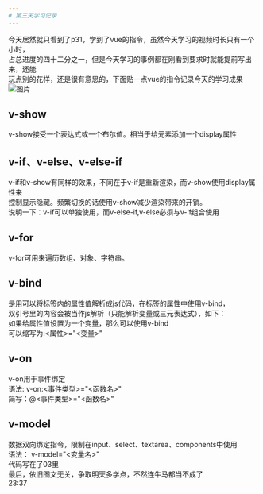 ```yaml
---
# 第三天学习记录
---
```

今天居然就只看到了p31，学到了vue的指令，虽然今天学习的视频时长只有一个小时，  
占总进度的四十二分之一，但是今天学习的事例都在刚看到要求时就能提前写出来，还能  
玩点别的花样，还是很有意思的，下面贴一点vue的指令记录今天的学习成果  
![图片](https://r2.touchgal.net/2023/09/8437863267021412.jpg)  

## v-show  
v-show接受一个表达式或一个布尔值。相当于给元素添加一个display属性  
## v-if、v-else、v-else-if  
v-if和v-show有同样的效果，不同在于v-if是重新渲染，而v-show使用display属性来  
控制显示隐藏。频繁切换的话使用v-show减少渲染带来的开销。  
说明一下：v-if可以单独使用，而v-else-if,v-else必须与v-if组合使用  
## v-for  
v-for可用来遍历数组、对象、字符串。  
## v-bind  
是用可以将标签内的属性值解析成js代码，在标签的属性中使用v-bind，  
双引号里的内容会被当作js解析（只能解析变量或三元表达式），如下：  
如果给属性值设置为一个变量，那么可以使用v-bind  
可以缩写为:<属性>="<变量>"  
## v-on  
v-on用于事件绑定  
语法: v-on:<事件类型>="<函数名>"  
简写：@<事件类型>="<函数名>"  
## v-model  
数据双向绑定指令，限制在input、select、textarea、components中使用  
语法： v-model="<变量名>"  
代码写在了03里  
最后，依旧图文无关，争取明天多学点，不然连牛马都当不成了  
23:37

